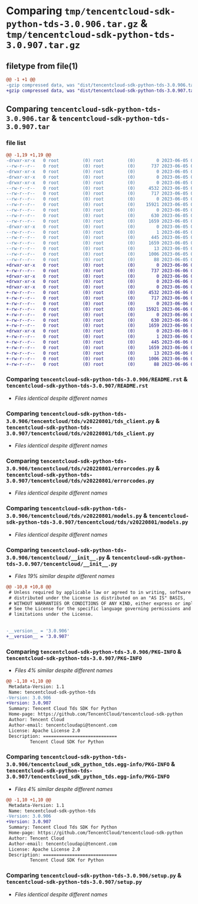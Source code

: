 # Comparing `tmp/tencentcloud-sdk-python-tds-3.0.906.tar.gz` & `tmp/tencentcloud-sdk-python-tds-3.0.907.tar.gz`

## filetype from file(1)

```diff
@@ -1 +1 @@
-gzip compressed data, was "dist/tencentcloud-sdk-python-tds-3.0.906.tar", last modified: Mon Jun  5 00:43:47 2023, max compression
+gzip compressed data, was "dist/tencentcloud-sdk-python-tds-3.0.907.tar", last modified: Tue Jun  6 02:36:32 2023, max compression
```

## Comparing `tencentcloud-sdk-python-tds-3.0.906.tar` & `tencentcloud-sdk-python-tds-3.0.907.tar`

### file list

```diff
@@ -1,19 +1,19 @@
-drwxr-xr-x   0 root         (0) root         (0)        0 2023-06-05 00:43:47.000000 tencentcloud-sdk-python-tds-3.0.906/
--rw-r--r--   0 root         (0) root         (0)      737 2023-06-05 00:43:47.000000 tencentcloud-sdk-python-tds-3.0.906/README.rst
-drwxr-xr-x   0 root         (0) root         (0)        0 2023-06-05 00:43:47.000000 tencentcloud-sdk-python-tds-3.0.906/tencentcloud/
-drwxr-xr-x   0 root         (0) root         (0)        0 2023-06-05 00:43:47.000000 tencentcloud-sdk-python-tds-3.0.906/tencentcloud/tds/
-drwxr-xr-x   0 root         (0) root         (0)        0 2023-06-05 00:43:47.000000 tencentcloud-sdk-python-tds-3.0.906/tencentcloud/tds/v20220801/
--rw-r--r--   0 root         (0) root         (0)     4532 2023-06-05 00:43:47.000000 tencentcloud-sdk-python-tds-3.0.906/tencentcloud/tds/v20220801/tds_client.py
--rw-r--r--   0 root         (0) root         (0)      717 2023-06-05 00:43:47.000000 tencentcloud-sdk-python-tds-3.0.906/tencentcloud/tds/v20220801/errorcodes.py
--rw-r--r--   0 root         (0) root         (0)        0 2023-06-05 00:43:47.000000 tencentcloud-sdk-python-tds-3.0.906/tencentcloud/tds/v20220801/__init__.py
--rw-r--r--   0 root         (0) root         (0)    15921 2023-06-05 00:43:47.000000 tencentcloud-sdk-python-tds-3.0.906/tencentcloud/tds/v20220801/models.py
--rw-r--r--   0 root         (0) root         (0)        0 2023-06-05 00:43:47.000000 tencentcloud-sdk-python-tds-3.0.906/tencentcloud/tds/__init__.py
--rw-r--r--   0 root         (0) root         (0)      630 2023-06-05 00:43:47.000000 tencentcloud-sdk-python-tds-3.0.906/tencentcloud/__init__.py
--rw-r--r--   0 root         (0) root         (0)     1659 2023-06-05 00:43:47.000000 tencentcloud-sdk-python-tds-3.0.906/PKG-INFO
-drwxr-xr-x   0 root         (0) root         (0)        0 2023-06-05 00:43:47.000000 tencentcloud-sdk-python-tds-3.0.906/tencentcloud_sdk_python_tds.egg-info/
--rw-r--r--   0 root         (0) root         (0)        1 2023-06-05 00:43:47.000000 tencentcloud-sdk-python-tds-3.0.906/tencentcloud_sdk_python_tds.egg-info/dependency_links.txt
--rw-r--r--   0 root         (0) root         (0)      445 2023-06-05 00:43:47.000000 tencentcloud-sdk-python-tds-3.0.906/tencentcloud_sdk_python_tds.egg-info/SOURCES.txt
--rw-r--r--   0 root         (0) root         (0)     1659 2023-06-05 00:43:47.000000 tencentcloud-sdk-python-tds-3.0.906/tencentcloud_sdk_python_tds.egg-info/PKG-INFO
--rw-r--r--   0 root         (0) root         (0)       13 2023-06-05 00:43:47.000000 tencentcloud-sdk-python-tds-3.0.906/tencentcloud_sdk_python_tds.egg-info/top_level.txt
--rw-r--r--   0 root         (0) root         (0)     1006 2023-06-05 00:43:47.000000 tencentcloud-sdk-python-tds-3.0.906/setup.py
--rw-r--r--   0 root         (0) root         (0)       88 2023-06-05 00:43:47.000000 tencentcloud-sdk-python-tds-3.0.906/setup.cfg
+drwxr-xr-x   0 root         (0) root         (0)        0 2023-06-06 02:36:32.000000 tencentcloud-sdk-python-tds-3.0.907/
+-rw-r--r--   0 root         (0) root         (0)      737 2023-06-06 02:36:32.000000 tencentcloud-sdk-python-tds-3.0.907/README.rst
+drwxr-xr-x   0 root         (0) root         (0)        0 2023-06-06 02:36:32.000000 tencentcloud-sdk-python-tds-3.0.907/tencentcloud/
+drwxr-xr-x   0 root         (0) root         (0)        0 2023-06-06 02:36:32.000000 tencentcloud-sdk-python-tds-3.0.907/tencentcloud/tds/
+drwxr-xr-x   0 root         (0) root         (0)        0 2023-06-06 02:36:32.000000 tencentcloud-sdk-python-tds-3.0.907/tencentcloud/tds/v20220801/
+-rw-r--r--   0 root         (0) root         (0)     4532 2023-06-06 02:36:32.000000 tencentcloud-sdk-python-tds-3.0.907/tencentcloud/tds/v20220801/tds_client.py
+-rw-r--r--   0 root         (0) root         (0)      717 2023-06-06 02:36:32.000000 tencentcloud-sdk-python-tds-3.0.907/tencentcloud/tds/v20220801/errorcodes.py
+-rw-r--r--   0 root         (0) root         (0)        0 2023-06-06 02:36:32.000000 tencentcloud-sdk-python-tds-3.0.907/tencentcloud/tds/v20220801/__init__.py
+-rw-r--r--   0 root         (0) root         (0)    15921 2023-06-06 02:36:32.000000 tencentcloud-sdk-python-tds-3.0.907/tencentcloud/tds/v20220801/models.py
+-rw-r--r--   0 root         (0) root         (0)        0 2023-06-06 02:36:32.000000 tencentcloud-sdk-python-tds-3.0.907/tencentcloud/tds/__init__.py
+-rw-r--r--   0 root         (0) root         (0)      630 2023-06-06 02:36:32.000000 tencentcloud-sdk-python-tds-3.0.907/tencentcloud/__init__.py
+-rw-r--r--   0 root         (0) root         (0)     1659 2023-06-06 02:36:32.000000 tencentcloud-sdk-python-tds-3.0.907/PKG-INFO
+drwxr-xr-x   0 root         (0) root         (0)        0 2023-06-06 02:36:32.000000 tencentcloud-sdk-python-tds-3.0.907/tencentcloud_sdk_python_tds.egg-info/
+-rw-r--r--   0 root         (0) root         (0)        1 2023-06-06 02:36:32.000000 tencentcloud-sdk-python-tds-3.0.907/tencentcloud_sdk_python_tds.egg-info/dependency_links.txt
+-rw-r--r--   0 root         (0) root         (0)      445 2023-06-06 02:36:32.000000 tencentcloud-sdk-python-tds-3.0.907/tencentcloud_sdk_python_tds.egg-info/SOURCES.txt
+-rw-r--r--   0 root         (0) root         (0)     1659 2023-06-06 02:36:32.000000 tencentcloud-sdk-python-tds-3.0.907/tencentcloud_sdk_python_tds.egg-info/PKG-INFO
+-rw-r--r--   0 root         (0) root         (0)       13 2023-06-06 02:36:32.000000 tencentcloud-sdk-python-tds-3.0.907/tencentcloud_sdk_python_tds.egg-info/top_level.txt
+-rw-r--r--   0 root         (0) root         (0)     1006 2023-06-06 02:36:32.000000 tencentcloud-sdk-python-tds-3.0.907/setup.py
+-rw-r--r--   0 root         (0) root         (0)       88 2023-06-06 02:36:32.000000 tencentcloud-sdk-python-tds-3.0.907/setup.cfg
```

### Comparing `tencentcloud-sdk-python-tds-3.0.906/README.rst` & `tencentcloud-sdk-python-tds-3.0.907/README.rst`

 * *Files identical despite different names*

### Comparing `tencentcloud-sdk-python-tds-3.0.906/tencentcloud/tds/v20220801/tds_client.py` & `tencentcloud-sdk-python-tds-3.0.907/tencentcloud/tds/v20220801/tds_client.py`

 * *Files identical despite different names*

### Comparing `tencentcloud-sdk-python-tds-3.0.906/tencentcloud/tds/v20220801/errorcodes.py` & `tencentcloud-sdk-python-tds-3.0.907/tencentcloud/tds/v20220801/errorcodes.py`

 * *Files identical despite different names*

### Comparing `tencentcloud-sdk-python-tds-3.0.906/tencentcloud/tds/v20220801/models.py` & `tencentcloud-sdk-python-tds-3.0.907/tencentcloud/tds/v20220801/models.py`

 * *Files identical despite different names*

### Comparing `tencentcloud-sdk-python-tds-3.0.906/tencentcloud/__init__.py` & `tencentcloud-sdk-python-tds-3.0.907/tencentcloud/__init__.py`

 * *Files 19% similar despite different names*

```diff
@@ -10,8 +10,8 @@
 # Unless required by applicable law or agreed to in writing, software
 # distributed under the License is distributed on an "AS IS" BASIS,
 # WITHOUT WARRANTIES OR CONDITIONS OF ANY KIND, either express or implied.
 # See the License for the specific language governing permissions and
 # limitations under the License.
 
 
-__version__ = '3.0.906'
+__version__ = '3.0.907'
```

### Comparing `tencentcloud-sdk-python-tds-3.0.906/PKG-INFO` & `tencentcloud-sdk-python-tds-3.0.907/PKG-INFO`

 * *Files 4% similar despite different names*

```diff
@@ -1,10 +1,10 @@
 Metadata-Version: 1.1
 Name: tencentcloud-sdk-python-tds
-Version: 3.0.906
+Version: 3.0.907
 Summary: Tencent Cloud Tds SDK for Python
 Home-page: https://github.com/TencentCloud/tencentcloud-sdk-python
 Author: Tencent Cloud
 Author-email: tencentcloudapi@tencent.com
 License: Apache License 2.0
 Description: ============================
         Tencent Cloud SDK for Python
```

### Comparing `tencentcloud-sdk-python-tds-3.0.906/tencentcloud_sdk_python_tds.egg-info/PKG-INFO` & `tencentcloud-sdk-python-tds-3.0.907/tencentcloud_sdk_python_tds.egg-info/PKG-INFO`

 * *Files 4% similar despite different names*

```diff
@@ -1,10 +1,10 @@
 Metadata-Version: 1.1
 Name: tencentcloud-sdk-python-tds
-Version: 3.0.906
+Version: 3.0.907
 Summary: Tencent Cloud Tds SDK for Python
 Home-page: https://github.com/TencentCloud/tencentcloud-sdk-python
 Author: Tencent Cloud
 Author-email: tencentcloudapi@tencent.com
 License: Apache License 2.0
 Description: ============================
         Tencent Cloud SDK for Python
```

### Comparing `tencentcloud-sdk-python-tds-3.0.906/setup.py` & `tencentcloud-sdk-python-tds-3.0.907/setup.py`

 * *Files identical despite different names*

